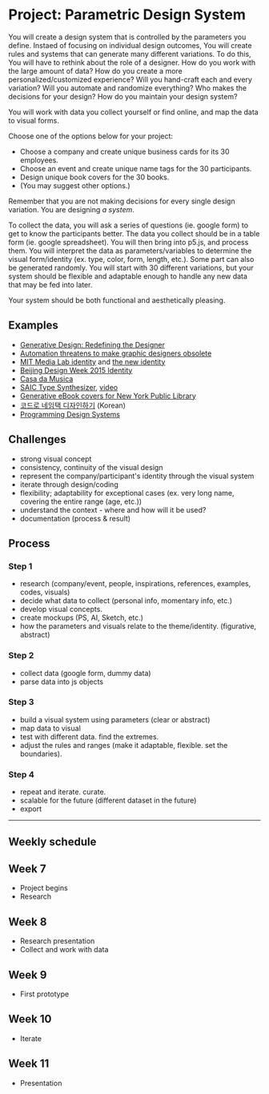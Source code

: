 # Project: Parametric Design System

You will create a design system that is controlled by the parameters you define. Instaed of focusing on individual design outcomes, You will create rules and systems that can generate many different variations. To do this, You will have to rethink about the role of a designer. How do you work with the large amount of data? How do you create a more personalized/customized experience? Will you hand-craft each and every variation? Will you automate and randomize everything? Who makes the decisions for your design? How do you maintain your design system? 

You will work with data you collect yourself or find online, and map the data to visual forms. 

Choose one of the options below for your project:
- Choose a company and create unique business cards for its 30 employees.
- Choose an event and create unique name tags for the 30 participants.
- Design unique book covers for the 30 books. 
- (You may suggest other options.)

Remember that you are not making decisions for every single design variation. You are designing *a system*.

To collect the data, you will ask a series of questions (ie. google form) to get to know the participants better. The data you collect should be in a table form (ie. google spreadsheet). You will then bring into p5.js, and process them. You will interpret the data as parameters/variables to determine the visual form/identity (ex. type, color, form, length, etc.). Some part can also be generated randomly. You will start with 30 different variations, but your system should be flexible and adaptable enough to handle any new data that may be fed into later. 

Your system should be both functional and aesthetically pleasing.



## Examples
- [Generative Design: Redefining the Designer](https://www.commarts.com/columns/generative-design-redefining-the-designer)
- [Automation threatens to make graphic designers obsolete](https://eyeondesign.aiga.org/automation-threatens-to-make-graphic-designers-obsolete/)
- [MIT Media Lab identity](http://eroonkang.com/projects/MIT-Media-Lab-Identity/) and [the new identity](http://www.underconsideration.com/brandnew/archives/new_logo_and_identity_for_mit_media_lab_by_pentagram.php#.WJpIYBiZORs)
- [Beijing Design Week 2015 Identity](http://lava.nl/projects/bjdw)
- [Casa da Musica](http://sagmeisterwalsh.com/work/all/casa-da-musica/)
- [SAIC Type Synthesizer](http://www.saic.edu/150/poster-generator/), [video](https://vimeo.com/138236203)
- [Generative eBook covers for New York Public Library](https://www.nypl.org/blog/2014/09/03/generative-ebook-covers)
- [코드로 네임택 디자인하기](https://brunch.co.kr/@designforhuman/26) (Korean)
- [Programming Design Systems](https://programmingdesignsystems.com)




## Challenges
- strong visual concept
- consistency, continuity of the visual design
- represent the company/participant's identity through the visual system
- iterate through design/coding
- flexibility; adaptability for exceptional cases (ex. very long name, covering the entire range (age, etc.))
- understand the context - where and how will it be used?
- documentation (process & result)



## Process

### Step 1
- research (company/event, people, inspirations, references, examples, codes, visuals)
- decide what data to collect (personal info, momentary info, etc.)
- develop visual concepts. 
- create mockups (PS, AI, Sketch, etc.)
- how the parameters and visuals relate to the theme/identity. (figurative, abstract)

### Step 2
- collect data (google form, dummy data)
- parse data into js objects

### Step 3
- build a visual system using parameters (clear or abstract)
- map data to visual
- test with different data. find the extremes.
- adjust the rules and ranges (make it adaptable, flexible. set the boundaries).

### Step 4
- repeat and iterate. curate.
- scalable for the future (different dataset in the future)
- export

----

## Weekly schedule

## Week 7
- Project begins
- Research

## Week 8
- Research presentation
- Collect and work with data

## Week 9
- First prototype

## Week 10
- Iterate

## Week 11
- Presentation

